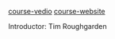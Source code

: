 [course-vedio](https://www.youtube.com/watch?v=yRM3sc57q0c&list=PLEAYkSg4uSQ37A6_NrUnTHEKp6EkAxTMa)
[course-website](https://stanford-cs161.github.io/)

Introductor:  Tim Roughgarden
